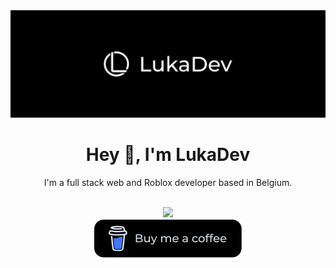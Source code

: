 <div align="center">
  <img src="https://raw.githubusercontent.com/lukadev-0/lukadev-0/main/banner.png">
 </div>

<div>
<h1 align="center">Hey 👋, I'm LukaDev</h1>
</div>

<p align="center">
I'm a full stack web and Roblox developer based in Belgium.
</p>

<br>

<div align="center">
  <img src="https://github-readme-stats.vercel.app/api?username=lukadev-0&show_icons=true&theme=github_dark&border_radius=10" />
</div>
<div  align="center">
<a href="https://www.buymeacoffee.com/lukadev" target="_blank"><img src="https://raw.githubusercontent.com/lukadev-0/lukadev-0/main/bmc-button.png" alt="Buy Me A Coffee"  ></a>
</div>
